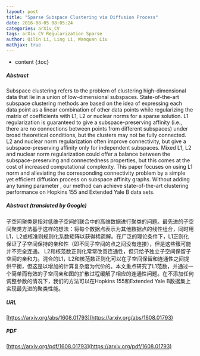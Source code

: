 ```yaml
---
layout: post
title: "Sparse Subspace Clustering via Diffusion Process"
date: 2016-08-05 08:05:24
categories: arXiv_CV
tags: arXiv_CV Regularization Sparse
author: Qilin Li, Ling Li, Wanquan Liu
mathjax: true
---
```


* content
{:toc}

##### Abstract
Subspace clustering refers to the problem of clustering high-dimensional data that lie in a union of low-dimensional subspaces. State-of-the-art subspace clustering methods are based on the idea of expressing each data point as a linear combination of other data points while regularizing the matrix of coefficients with L1, L2 or nuclear norms for a sparse solution. L1 regularization is guaranteed to give a subspace-preserving affinity (i.e., there are no connections between points from different subspaces) under broad theoretical conditions, but the clusters may not be fully connected. L2 and nuclear norm regularization often improve connectivity, but give a subspace-preserving affinity only for independent subspaces. Mixed L1, L2 and nuclear norm regularization could offer a balance between the subspace-preserving and connectedness properties, but this comes at the cost of increased computational complexity. This paper focuses on using L1 norm and alleviating the corresponding connectivity problem by a simple yet efficient diffusion process on subspace affinity graphs. Without adding any tuning parameter , our method can achieve state-of-the-art clustering performance on Hopkins 155 and Extended Yale B data sets.

##### Abstract (translated by Google)
子空间聚类是指对低维子空间的联合中的高维数据进行聚类的问题。最先进的子空间聚类方法基于这样的想法：将每个数据点表示为其他数据点的线性组合，同时用L1，L2或核准则规则化系数矩阵以获得稀疏解。在广泛的理论条件下，L1正则化保证了子空间保持的亲和性（即不同子空间的点之间没有连接），但是这些簇可能并不完全连通。 L2和核范数正则化常常改善连通性，但只给予独立子空间保留子空间的亲和力。混合的L1，L2和核范数正则化可以在子空间保留和连通性之间提供平衡，但这是以增加的计算复杂度为代价的。本文重点研究了L1范数，并通过一个简单而有效的子空间亲和图的扩散过程缓解了相应的连通性问题。在不添加任何调整参数的情况下，我们的方法可以在Hopkins 155和Extended Yale B数据集上实现最先进的聚类性能。

##### URL
[https://arxiv.org/abs/1608.01793](https://arxiv.org/abs/1608.01793)

##### PDF
[https://arxiv.org/pdf/1608.01793](https://arxiv.org/pdf/1608.01793)

